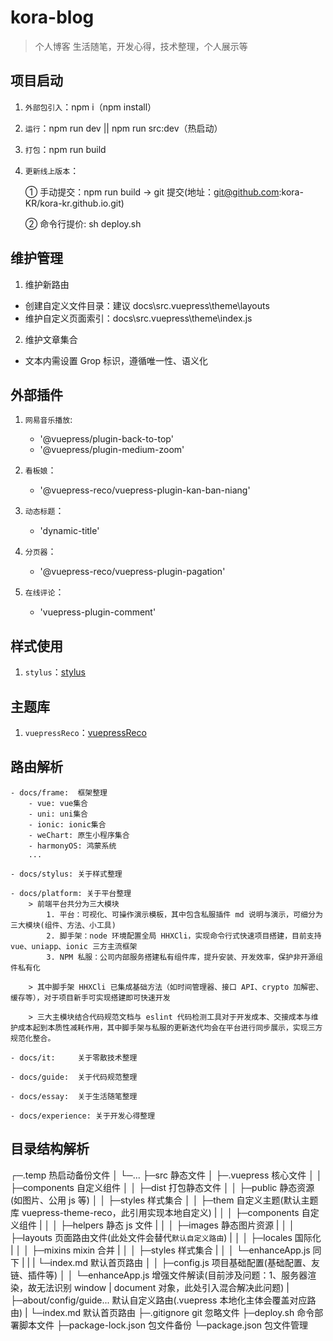 # kora-blog

> 个人博客 生活随笔，开发心得，技术整理，个人展示等

## 项目启动

1. `外部包引入`：npm i（npm install）
2. `运行`：npm run dev || npm run src:dev（热启动）
3. `打包`：npm run build
4. `更新线上版本`：

    ① 手动提交：npm run build -> git 提交(地址：git@github.com:kora-KR/kora-kr.github.io.git)

    ② 命令行提价: sh deploy.sh <commit message>

## 维护管理

1. 维护新路由

-   创建自定义文件目录：建议 docs\src\.vuepress\theme\layouts
-   维护自定义页面索引：docs\src\.vuepress\theme\index.js

2. 维护文章集合

-   文本内需设置 Grop 标识，遵循唯一性、语义化

## 外部插件

1. `网易音乐播放`:

    - '@vuepress/plugin-back-to-top'
    - '@vuepress/plugin-medium-zoom'

2. `看板娘`：

    - '@vuepress-reco/vuepress-plugin-kan-ban-niang'

3. `动态标题`：

    - 'dynamic-title'

4. `分页器`：

    - '@vuepress-reco/vuepress-plugin-pagation'

5. `在线评论`：
    - 'vuepress-plugin-comment'

## 样式使用

1. `stylus`：[stylus](https://stylus.bootcss.com/)

## 主题库

1. `vuepressReco`：[vuepressReco](https://vuepress-theme-reco.recoluan.com/)

## 路由解析

    - docs/frame:  框架整理
    	- vue: vue集合
    	- uni: uni集合
    	- ionic: ionic集合
    	- weChart: 原生小程序集合
    	- harmonyOS: 鸿蒙系统
    	...

    - docs/stylus: 关于样式整理

    - docs/platform: 关于平台整理
    	> 前端平台共分为三大模块
    		1. 平台：可视化、可操作演示模板，其中包含私服插件 md 说明与演示，可细分为三大模块(组件、方法、小工具)
    		2. 脚手架：node 环境配置全局 HHXCli，实现命令行式快速项目搭建，目前支持 vue、uniapp、ionic 三方主流框架
    		3. NPM 私服：公司内部服务搭建私有组件库，提升安装、开发效率，保护非开源组件私有化

    	> 其中脚手架 HHXCli 已集成基础方法（如时间管理器、接口 API、crypto 加解密、缓存等），对于项目新手可实现搭建即可快速开发

    	> 三大主模块结合代码规范文档与 eslint 代码检测工具对于开发成本、交接成本与维护成本起到本质性减耗作用，其中脚手架与私服的更新迭代均会在平台进行同步展示，实现三方规范化整合。

    - docs/it:     关于零散技术整理

    - docs/guide:  关于代码规范整理

    - docs/essay:  关于生活随笔整理

    - docs/experience: 关于开发心得整理

## 目录结构解析

┌─.temp 热启动备份文件
│ └─...
├─src 静态文件
│ ├─.vuepress 核心文件
│ │ ├─components 自定义组件
│ │ ├─dist 打包静态文件
│ │ ├─public 静态资源(如图片、公用 js 等)
│ │ ├─styles 样式集合
│ │ ├─them 自定义主题(默认主题库 vuepress-theme-reco，此引用实现本地自定义)
| │ │ ├─components 自定义组件
| │ │ ├─helpers 静态 js 文件
| │ │ ├─images 静态图片资源
| │ │ ├─layouts 页面路由文件(此处文件会替代`默认自定义路由`)
| │ │ ├─locales 国际化
| │ │ ├─mixins mixin 合并
| │ │ ├─styles 样式集合
| │ │ └─enhanceApp.js 同下
| | | └─index.md 默认首页路由
│ │ ├─config.js 项目基础配置(基础配置、友链、插件等)
│ │ └─enhanceApp.js 增强文件解读(目前涉及问题：1、服务器渲染，故无法识别 window | document 对象，此处引入混合解决此问题)
| ├─about/config/guide... 默认自定义路由(.vuepress 本地化主体会覆盖对应路由)
| └─index.md 默认首页路由
├─.gitignore git 忽略文件
├─deploy.sh 命令部署脚本文件
├─package-lock.json 包文件备份
└─package.json 包文件管理
